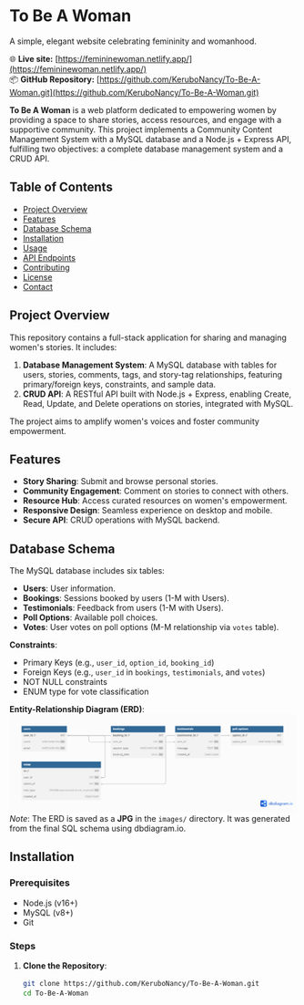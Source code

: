 # To Be A Woman

A simple, elegant website celebrating femininity and womanhood.

🌐 **Live site:** [https://femininewoman.netlify.app/](https://femininewoman.netlify.app/)  
📦 **GitHub Repository:** [https://github.com/KeruboNancy/To-Be-A-Woman.git](https://github.com/KeruboNancy/To-Be-A-Woman.git)

**To Be A Woman** is a web platform dedicated to empowering women by providing a space to share stories, access resources, and engage with a supportive community. This project implements a Community Content Management System with a MySQL database and a Node.js + Express API, fulfilling two objectives: a complete database management system and a CRUD API.

## Table of Contents

- [Project Overview](#project-overview)
- [Features](#features)
- [Database Schema](#database-schema)
- [Installation](#installation)
- [Usage](#usage)
- [API Endpoints](#api-endpoints)
- [Contributing](#contributing)
- [License](#license)
- [Contact](#contact)

## Project Overview

This repository contains a full-stack application for sharing and managing women's stories. It includes:

1. **Database Management System**: A MySQL database with tables for users, stories, comments, tags, and story-tag relationships, featuring primary/foreign keys, constraints, and sample data.
2. **CRUD API**: A RESTful API built with Node.js + Express, enabling Create, Read, Update, and Delete operations on stories, integrated with MySQL.

The project aims to amplify women's voices and foster community empowerment.

## Features

- **Story Sharing**: Submit and browse personal stories.
- **Community Engagement**: Comment on stories to connect with others.
- **Resource Hub**: Access curated resources on women's empowerment.
- **Responsive Design**: Seamless experience on desktop and mobile.
- **Secure API**: CRUD operations with MySQL backend.

## Database Schema

The MySQL database includes six tables:

- **Users**: User information.
- **Bookings**: Sessions booked by users (1-M with Users).
- **Testimonials**: Feedback from users (1-M with Users).
- **Poll Options**: Available poll choices.
- **Votes**: User votes on poll options (M-M relationship via `votes` table).

**Constraints**:

- Primary Keys (e.g., `user_id`, `option_id`, `booking_id`)
- Foreign Keys (e.g., `user_id` in `bookings`, `testimonials`, and `votes`)
- NOT NULL constraints
- ENUM type for vote classification

**Entity-Relationship Diagram (ERD)**:  
![ERD](images/erd.jpg)  
_Note_: The ERD is saved as a **JPG** in the `images/` directory. It was generated from the final SQL schema using dbdiagram.io.

## Installation

### Prerequisites

- Node.js (v16+)
- MySQL (v8+)
- Git

### Steps

1. **Clone the Repository**:
   ```bash
   git clone https://github.com/KeruboNancy/To-Be-A-Woman.git
   cd To-Be-A-Woman
   ```
